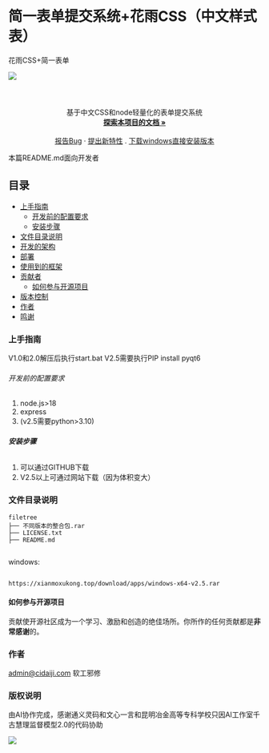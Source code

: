 

# 简一表单提交系统+花雨CSS（中文样式表）


花雨CSS+简一表单

<!-- PROJECT SHIELDS -->



<!-- PROJECT LOGO -->
  
![](https://xianmoxukong.top/2.png)  
  
<br />

<p align="center">
 
  </a>

  <h3 align="center"></h3>
  <p align="center">
  基于中文CSS和node轻量化的表单提交系统
    <br />
    <a href="https://xianmoxukong.top/"><strong>探索本项目的文档 »</strong></a>
    <br />
    <br />
    <a href="https://xianmoxukong.top/feedback.html">报告Bug</a>
    ·
    <a href="https://xianmoxukong.top/feedback.html">提出新特性</a>
    .
     <a href="https://xianmoxukong.top/">下载windows直接安装版本</a>
  </p>

</p>


 本篇README.md面向开发者
 
## 目录

- [上手指南](#上手指南)
  - [开发前的配置要求](#开发前的配置要求)
  - [安装步骤](#安装步骤)
- [文件目录说明](#文件目录说明)
- [开发的架构](#开发的架构)
- [部署](#部署)
- [使用到的框架](#使用到的框架)
- [贡献者](#贡献者)
  - [如何参与开源项目](#如何参与开源项目)
- [版本控制](#版本控制)
- [作者](#作者)
- [鸣谢](#鸣谢)

### 上手指南

V1.0和2.0解压后执行start.bat
V2.5需要执行PIP install pyqt6

###### 开发前的配置要求

1. node.js>18
2. express
3. (v2.5需要python>3.10)

###### **安装步骤**

1. 可以通过GITHUB下载
2. V2.5以上可通过网站下载（因为体积变大）



### 文件目录说明


```
filetree 
├── 不同版本的整合包.rar
├── LICENSE.txt
├── README.md


```




windows:
```

https://xianmoxukong.top/download/apps/windows-x64-v2.5.rar

```




#### 如何参与开源项目

贡献使开源社区成为一个学习、激励和创造的绝佳场所。你所作的任何贡献都是**非常感谢**的。

### 作者

admin@cidaiji.com
软工邪修


### 版权说明

由AI协作完成，感谢通义灵码和文心一言和昆明冶金高等专科学校只因AI工作室千古慧理监督模型2.0的代码协助
  
![](https://xianmoxukong.top/page2.png)
